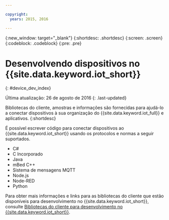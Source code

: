 ```yaml
---

copyright:
  years: 2015, 2016

---
```


{:new_window: target="_blank"}
{:shortdesc: .shortdesc}
{:screen: .screen}
{:codeblock: .codeblock}
{:pre: .pre}

# Desenvolvendo dispositivos no {{site.data.keyword.iot_short}}
{: #device_dev_index}

Última atualização: 26 de agosto de 2016
{: .last-updated}

Bibliotecas do cliente, amostras e informações são fornecidas para ajudá-lo a conectar dispositivos à sua organização do {{site.data.keyword.iot_full}} e aplicativos.
{:shortdesc}

É possível escrever código para conectar dispositivos ao {{site.data.keyword.iot_short}} usando os protocolos e normas a seguir suportados.

- C#
- C Incorporado
- Java
- mBed C++
- Sistema de mensagens MQTT
- Node.js
- Node-RED
- Python

Para obter mais informações e links para as bibliotecas do cliente que estão disponíveis para desenvolvimento no {{site.data.keyword.iot_short}}, consulte [Bibliotecas do cliente para desenvolvimento no {{site.data.keyword.iot_short}}](../iot_platform_client_lib.html).
